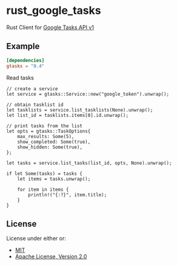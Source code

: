 rust_google_tasks
=================

Rust Client for [Google Tasks API v1](https://developers.google.com/tasks/v1/reference)

## Example

```toml
[dependencies]
gtasks = "0.4"
```
Read tasks

```rust,no_run
// create a service
let service = gtasks::Service::new("google_token").unwrap();

// obtain tasklist id
let tasklists = service.list_tasklists(None).unwrap();
let list_id = tasklists.items[0].id.unwrap();

// print tasks from the list
let opts = gtasks::TaskOptions{
    max_results: Some(5),
    show_completed: Some(true),
    show_hidden: Some(true),
};

let tasks = service.list_tasks(list_id, opts, None).unwrap();

if let Some(tasks) = tasks {
    let items = tasks.unwrap();

    for item in items {
        println!("{:?}", item.title);
    }
}
```

## License

License under either or:

* [MIT](LICENSE-MIT)
* [Apache License, Version 2.0](LICENSE-APACHE)

